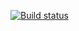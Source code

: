[![Build status](https://ci.appveyor.com/api/projects/status/t6lx1c0mcugxx8j6/branch/master?svg=true)](https://ci.appveyor.com/project/Redhead80/ahj-event/branch/master)